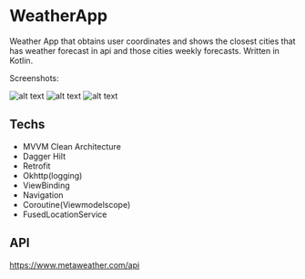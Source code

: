 # WeatherApp
Weather App that obtains user coordinates and shows the closest cities that has weather forecast in api and those cities weekly forecasts. Written in Kotlin.

Screenshots:

![alt text](https://www.linkpicture.com/q/ss1_3.png "ss1")
![alt text](https://www.linkpicture.com/q/ss222.png "ss2")
![alt text](https://www.linkpicture.com/q/ss3.png "ss3")

Techs
-----
* MVVM Clean Architecture
* Dagger Hilt
* Retrofit
* Okhttp(logging)
* ViewBinding
* Navigation
* Coroutine(Viewmodelscope)
* FusedLocationService

API
-----
https://www.metaweather.com/api

